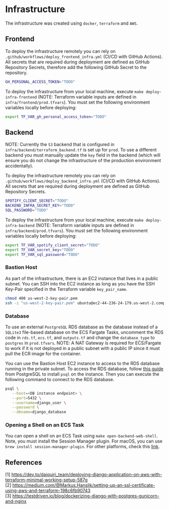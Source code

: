 # Infrastructure

The infrastructure was created using `docker`, `terraform` and `AWS`.

## Frontend

To deploy the infrastructure remotely you can rely on `.github/workflows/deploy_frontend_infra.yml` (CI/CD with GitHub Actions). All secrets that are required during deployment are defined as GitHub Repository Secrets, therefore add the following GitHub Secret to the repository.

```bash
GH_PERSONAL_ACCESS_TOKEN="TODO"
```

To deploy the infrastructure from your local machine, execute `make deploy-infra-frontend` (NOTE: Terraform variable inputs are defined in `infra/frontend/prod.tfvars`). You must set the following environment variables locally before deploying:

```bash
export TF_VAR_gh_personal_access_token="TODO"
```

## Backend

NOTE: Currently the `S3` backend that is configured in `infra/backend/terraform_backend.tf` is set up for `prod`. To use a different backend you must manually update the `key` field in the backend (which will ensure you do not change the infrastructure of the production environment accidentally).

To deploy the infrastructure remotely you can rely on `.github/workflows/deploy_backend_infra.yml` (CI/CD with GitHub Actions). All secrets that are required during deployment are defined as GitHub Repository Secrets.

```bash
SPOTIFY_CLIENT_SECRET="TODO"
BACKEND_INFRA_SECRET_KEY="TODO"
SQL_PASSWORD="TODO"
```

To deploy the infrastructure from your local machine, execute `make deploy-infra-backend` (NOTE: Terraform variable inputs are defined in `infra/backend/prod.tfvars`). You must set the following environment variables locally before deploying:

```bash
export TF_VAR_spotify_client_secret="TODO"
export TF_VAR_secret_key="TODO"
export TF_VAR_sql_password="TODO"
```

### Bastion Host

As part of the infrastructure, there is an EC2 instance that lives in a public subnet. You can SSH into the EC2 instance as long as you have the SSH Key-Pair specified in the Terraform variable `key_pair_name`.

```bash
chmod 400 us-west-2-key-pair.pem
ssh -i "us-west-2-key-pair.pem" ubuntu@ec2-44-236-24-179.us-west-2.compute.amazonaws.com
```

### Database

To use an external `PostgreSQL` RDS database as the database instead of a `SQLite3` file-based database on the ECS Fargate Tasks, uncomment the RDS code in `rds.tf`, `ecs.tf`, and `outputs.tf` and change the `database_type` to `postgres` in `prod.tfvars`. NOTE: A NAT Gateway is required for ECS/Fargate to work if it is not deployed in a public subnet with a public IP since it must pull the ECR image for the container.

You can use the Bastion Host EC2 instance to access to the RDS database running in the private subnet. To access the RDS database, follow [this guide](https://www.postgresql.org/download/linux/ubuntu/) from PostgreSQL to install `psql` on the instance. Then you can execute the following command to connect to the RDS database.

```bash
psql \
   --host=<DB instance endpoint> \
   --port=5432 \
   --username=django_user \
   --password \
   --dbname=django_database
```

### Opening a Shell on an ECS Task

You can open a shell on an ECS Task using `make open-backend-web-shell`. Note, you must install the Session Manager plugin. For macOS, you can use `brew install session-manager-plugin`. For other platforms, check this [link](https://docs.aws.amazon.com/systems-manager/latest/userguide/session-manager-working-with-install-plugin.html).

## References

[1] https://dev.to/daiquiri_team/deploying-django-application-on-aws-with-terraform-minimal-working-setup-587g \
[2] https://medium.com/@Markus.Hanslik/setting-up-an-ssl-certificate-using-aws-and-terraform-198c6fb90743 \
[3] https://testdriven.io/blog/dockerizing-django-with-postgres-gunicorn-and-nginx
